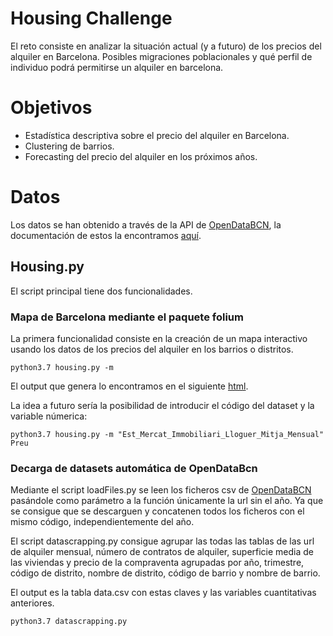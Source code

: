 # Housing Challenge
El reto consiste en analizar la situación actual (y a futuro) de los precios del alquiler en Barcelona. Posibles migraciones poblacionales y qué perfil de individuo podrá permitirse un alquiler en barcelona.

# Objetivos
 - Estadística descriptiva sobre el precio del alquiler en Barcelona.
 - Clustering de barrios.
 - Forecasting del precio del alquiler en los próximos años.

# Datos
Los datos se han obtenido a través de la API de [OpenDataBCN](https://opendata-ajuntament.barcelona.cat/dataset), la documentación de estos la encontramos [aquí](https://github.com/djangosee/housing/blob/main/docu/variables.md).

## Housing.py

El script principal tiene dos funcionalidades. 

### Mapa de Barcelona mediante el paquete folium

La primera funcionalidad consiste en la creación de un mapa interactivo usando los datos de los precios del alquiler en los barrios o distritos.

```
python3.7 housing.py -m 
```
El output que genera lo encontramos en el siguiente [html]().

La idea a futuro sería la posibilidad de introducir el código del dataset y la variable númerica:

```
python3.7 housing.py -m "Est_Mercat_Immobiliari_Lloguer_Mitja_Mensual" Preu
```

### Decarga de datasets automática de OpenDataBcn
Mediante el script loadFiles.py se leen los ficheros csv de [OpenDataBCN](https://opendata-ajuntament.barcelona.cat/dataset) pasándole como parámetro a la función únicamente la url sin el año. Ya que se consigue que se descarguen y concatenen todos los ficheros con el mismo código, independientemente del año. 

El script datascrapping.py consigue agrupar las todas las tablas de las url de alquiler mensual, número de contratos de alquiler, superficie media de las viviendas y precio de la compraventa agrupadas por año, trimestre, código de distrito, nombre de distrito, código de barrio y nombre de barrio.

El output es la tabla data.csv con estas claves y las variables cuantitativas anteriores.

```
python3.7 datascrapping.py
```
